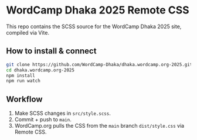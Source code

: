 # WordCamp Dhaka 2025 Remote CSS

This repo contains the SCSS source for the WordCamp Dhaka 2025 site, compiled via Vite.


## How to install & connect
   ```bash
   git clone https://github.com/WordCamp-Dhaka/dhaka.wordcamp.org-2025.git
   cd dhaka.wordcamp.org-2025
   npm install
   npm run watch
   ```

## Workflow
1. Make SCSS changes in `src/style.scss`.
2. Commit + push to `main`.
4. WordCamp.org pulls the CSS from the `main` branch `dist/style.css` via Remote CSS.